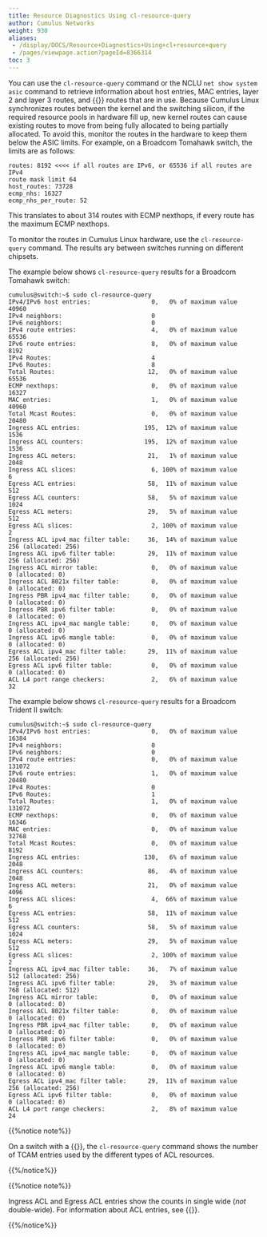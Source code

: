 ```yaml
---
title: Resource Diagnostics Using cl-resource-query
author: Cumulus Networks
weight: 930
aliases:
 - /display/DOCS/Resource+Diagnostics+Using+cl+resource+query
 - /pages/viewpage.action?pageId=8366314
toc: 3
---
```

You can use the `cl-resource-query` command or the NCLU `net show system asic` command to retrieve information about host entries, MAC entries, layer 2 and layer 3 routes, and {{<link url="Equal-Cost-Multipath-Load-Sharing-Hardware-ECMP" text="ECMP">}} routes that are in use. Because Cumulus Linux synchronizes routes between the kernel and the switching silicon, if the required resource pools in hardware fill up, new kernel routes can cause existing routes to move from being fully allocated to being partially allocated. To avoid this, monitor the routes in the hardware to keep them below the ASIC limits. For example, on a Broadcom Tomahawk switch, the limits are as follows:

```
routes: 8192 <<<< if all routes are IPv6, or 65536 if all routes are IPv4
route mask limit 64
host_routes: 73728
ecmp_nhs: 16327
ecmp_nhs_per_route: 52
```

This translates to about 314 routes with ECMP nexthops, if every route has the maximum ECMP nexthops.

To monitor the routes in Cumulus Linux hardware, use the `cl-resource-query` command. The results  ary between switches running on different chipsets.

The example below shows `cl-resource-query` results for a Broadcom Tomahawk switch:

```
cumulus@switch:~$ sudo cl-resource-query
IPv4/IPv6 host entries:                 0,   0% of maximum value  40960
IPv4 neighbors:                         0
IPv6 neighbors:                         0
IPv4 route entries:                     4,   0% of maximum value  65536
IPv6 route entries:                     8,   0% of maximum value   8192
IPv4 Routes:                            4
IPv6 Routes:                            8
Total Routes:                          12,   0% of maximum value  65536
ECMP nexthops:                          0,   0% of maximum value  16327
MAC entries:                            1,   0% of maximum value  40960
Total Mcast Routes:                     0,   0% of maximum value  20480
Ingress ACL entries:                  195,  12% of maximum value   1536
Ingress ACL counters:                 195,  12% of maximum value   1536
Ingress ACL meters:                    21,   1% of maximum value   2048
Ingress ACL slices:                     6, 100% of maximum value      6
Egress ACL entries:                    58,  11% of maximum value    512
Egress ACL counters:                   58,   5% of maximum value   1024
Egress ACL meters:                     29,   5% of maximum value    512
Egress ACL slices:                      2, 100% of maximum value      2
Ingress ACL ipv4_mac filter table:     36,  14% of maximum value    256 (allocated: 256)
Ingress ACL ipv6 filter table:         29,  11% of maximum value    256 (allocated: 256)
Ingress ACL mirror table:               0,   0% of maximum value      0 (allocated: 0)
Ingress ACL 8021x filter table:         0,   0% of maximum value      0 (allocated: 0)
Ingress PBR ipv4_mac filter table:      0,   0% of maximum value      0 (allocated: 0)
Ingress PBR ipv6 filter table:          0,   0% of maximum value      0 (allocated: 0)
Ingress ACL ipv4_mac mangle table:      0,   0% of maximum value      0 (allocated: 0)
Ingress ACL ipv6 mangle table:          0,   0% of maximum value      0 (allocated: 0)
Egress ACL ipv4_mac filter table:      29,  11% of maximum value    256 (allocated: 256)
Egress ACL ipv6 filter table:           0,   0% of maximum value      0 (allocated: 0)
ACL L4 port range checkers:             2,   6% of maximum value     32
```

The example below shows `cl-resource-query` results for a Broadcom Trident II switch:

```
cumulus@switch:~$ sudo cl-resource-query
IPv4/IPv6 host entries:                 0,   0% of maximum value  16384
IPv4 neighbors:                         0
IPv6 neighbors:                         0
IPv4 route entries:                     0,   0% of maximum value 131072
IPv6 route entries:                     1,   0% of maximum value  20480
IPv4 Routes:                            0
IPv6 Routes:                            1
Total Routes:                           1,   0% of maximum value 131072
ECMP nexthops:                          0,   0% of maximum value  16346
MAC entries:                            0,   0% of maximum value  32768
Total Mcast Routes:                     0,   0% of maximum value   8192
Ingress ACL entries:                  130,   6% of maximum value   2048
Ingress ACL counters:                  86,   4% of maximum value   2048
Ingress ACL meters:                    21,   0% of maximum value   4096
Ingress ACL slices:                     4,  66% of maximum value      6
Egress ACL entries:                    58,  11% of maximum value    512
Egress ACL counters:                   58,   5% of maximum value   1024
Egress ACL meters:                     29,   5% of maximum value    512
Egress ACL slices:                      2, 100% of maximum value      2
Ingress ACL ipv4_mac filter table:     36,   7% of maximum value    512 (allocated: 256)
Ingress ACL ipv6 filter table:         29,   3% of maximum value    768 (allocated: 512)
Ingress ACL mirror table:               0,   0% of maximum value      0 (allocated: 0)
Ingress ACL 8021x filter table:         0,   0% of maximum value      0 (allocated: 0)
Ingress PBR ipv4_mac filter table:      0,   0% of maximum value      0 (allocated: 0)
Ingress PBR ipv6 filter table:          0,   0% of maximum value      0 (allocated: 0)
Ingress ACL ipv4_mac mangle table:      0,   0% of maximum value      0 (allocated: 0)
Ingress ACL ipv6 mangle table:          0,   0% of maximum value      0 (allocated: 0)
Egress ACL ipv4_mac filter table:      29,  11% of maximum value    256 (allocated: 256)
Egress ACL ipv6 filter table:           0,   0% of maximum value      0 (allocated: 0)
ACL L4 port range checkers:             2,   8% of maximum value     24
```

{{%notice note%}}

On a switch with a {{<exlink url="https://cumulusnetworks.com/products/hardware-compatibility-list/?asic%5B0%5D=Mellanox%20Spectrum&asic%5B1%5D=Mellanox%20Spectrum_A1" text="Spectrum ASIC">}}, the `cl-resource-query` command shows the number of TCAM entries used by the different types of ACL resources.

{{%/notice%}}

{{%notice note%}}

Ingress ACL and Egress ACL entries show the counts in single wide (*not* double-wide). For information about ACL entries, see {{<link url="Netfilter-ACLs#estimate-the-number-of-rules" text="Estimate the Number of ACL Rules">}}.

{{%/notice%}}

